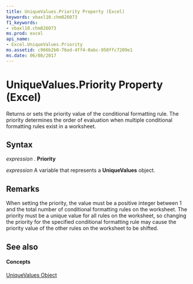 ```yaml
---
title: UniqueValues.Priority Property (Excel)
keywords: vbaxl10.chm826073
f1_keywords:
- vbaxl10.chm826073
ms.prod: excel
api_name:
- Excel.UniqueValues.Priority
ms.assetid: c966b2b0-76ed-4ff4-0abc-950ffc7209e1
ms.date: 06/08/2017
---
```



# UniqueValues.Priority Property (Excel)

Returns or sets the priority value of the conditional formatting rule. The priority determines the order of evaluation when multiple conditional formatting rules exist in a worksheet.


## Syntax

 _expression_ . **Priority**

 _expression_ A variable that represents a **UniqueValues** object.


## Remarks

When setting the priority, the value must be a positive integer between 1 and the total number of conditional formatting rules on the worksheet. The priority must be a unique value for all rules on the worksheet, so changing the priority for the specified conditional formatting rule may cause the priority value of the other rules on the worksheet to be shifted.


## See also


#### Concepts


[UniqueValues Object](Excel.UniqueValues.md)

